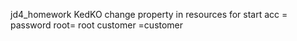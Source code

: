 jd4_homework
KedKO
change property in resources for start
acc = password
root= root
customer =customer